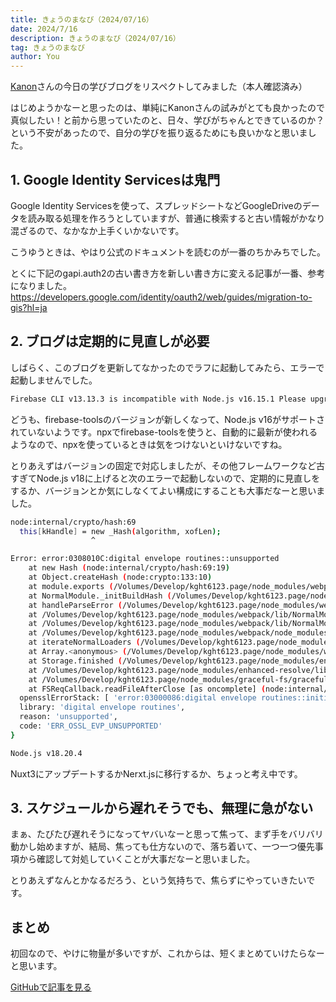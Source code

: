 ```yaml
---
title: きょうのまなび（2024/07/16）
date: 2024/7/16
description: きょうのまなび（2024/07/16）
tag: きょうのまなび
author: You
---
```


[Kanon](https://x.com/samurai_se)さんの今日の学びブログをリスペクトしてみました（本人確認済み）

はじめようかなーと思ったのは、単純にKanonさんの試みがとても良かったので真似したい！と前から思っていたのと、日々、学びがちゃんとできているのか？という不安があったので、自分の学びを振り返るためにも良いかなと思いました。

## 1. Google Identity Servicesは鬼門

Google Identity Servicesを使って、スプレッドシートなどGoogleDriveのデータを読み取る処理を作ろうとしていますが、普通に検索すると古い情報がかなり混ざるので、なかなか上手くいかないです。

こうゆうときは、やはり公式のドキュメントを読むのが一番のちかみちでした。

とくに下記のgapi.auth2の古い書き方を新しい書き方に変える記事が一番、参考になりました。
https://developers.google.com/identity/oauth2/web/guides/migration-to-gis?hl=ja

## 2. ブログは定期的に見直しが必要

しばらく、このブログを更新してなかったのでラフに起動してみたら、エラーで起動しませんでした。

```sh
Firebase CLI v13.13.3 is incompatible with Node.js v16.15.1 Please upgrade Node.js to version >=18.0.0 || >=20.0.0
```

どうも、firebase-toolsのバージョンが新しくなって、Node.js v16がサポートされていないようです。npxでfirebase-toolsを使うと、自動的に最新が使われるようなので、npxを使っているときは気をつけないといけないですね。

とりあえずはバージョンの固定で対応しましたが、その他フレームワークなど古すぎてNode.js v18に上げると次のエラーで起動しないので、定期的に見直しをするか、バージョンとか気にしなくてよい構成にすることも大事だなーと思いました。

```sh
node:internal/crypto/hash:69
  this[kHandle] = new _Hash(algorithm, xofLen);
                  ^

Error: error:0308010C:digital envelope routines::unsupported
    at new Hash (node:internal/crypto/hash:69:19)
    at Object.createHash (node:crypto:133:10)
    at module.exports (/Volumes/Develop/kght6123.page/node_modules/webpack/lib/util/createHash.js:135:53)
    at NormalModule._initBuildHash (/Volumes/Develop/kght6123.page/node_modules/webpack/lib/NormalModule.js:417:16)
    at handleParseError (/Volumes/Develop/kght6123.page/node_modules/webpack/lib/NormalModule.js:471:10)
    at /Volumes/Develop/kght6123.page/node_modules/webpack/lib/NormalModule.js:503:5
    at /Volumes/Develop/kght6123.page/node_modules/webpack/lib/NormalModule.js:358:12
    at /Volumes/Develop/kght6123.page/node_modules/webpack/node_modules/loader-runner/lib/LoaderRunner.js:373:3
    at iterateNormalLoaders (/Volumes/Develop/kght6123.page/node_modules/webpack/node_modules/loader-runner/lib/LoaderRunner.js:214:10)
    at Array.<anonymous> (/Volumes/Develop/kght6123.page/node_modules/webpack/node_modules/loader-runner/lib/LoaderRunner.js:205:4)
    at Storage.finished (/Volumes/Develop/kght6123.page/node_modules/enhanced-resolve/lib/CachedInputFileSystem.js:55:16)
    at /Volumes/Develop/kght6123.page/node_modules/enhanced-resolve/lib/CachedInputFileSystem.js:91:9
    at /Volumes/Develop/kght6123.page/node_modules/graceful-fs/graceful-fs.js:123:16
    at FSReqCallback.readFileAfterClose [as oncomplete] (node:internal/fs/read_file_context:68:3) {
  opensslErrorStack: [ 'error:03000086:digital envelope routines::initialization error' ],
  library: 'digital envelope routines',
  reason: 'unsupported',
  code: 'ERR_OSSL_EVP_UNSUPPORTED'
}

Node.js v18.20.4
```

Nuxt3にアップデートするかNerxt.jsに移行するか、ちょっと考え中です。


## 3. スケジュールから遅れそうでも、無理に急がない

まぁ、たびたび遅れそうになってヤバいなーと思って焦って、まず手をバリバリ動かし始めますが、結局、焦っても仕方ないので、落ち着いて、一つ一つ優先事項から確認して対処していくことが大事だなーと思いました。

とりあえずなんとかなるだろう、という気持ちで、焦らずにやっていきたいです。

## まとめ

初回なので、やけに物量が多いですが、これからは、短くまとめていけたらなーと思います。

[GitHubで記事を見る](https://github.com/kght6123/kght6123.page/blob/master/content/posts/きょうのまなび/20240716.md)
